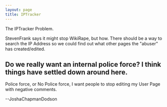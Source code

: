 ```yaml
---
layout: page
title: IPTracker
---
```


The IPTracker Problem.

StevenFrank says it might stop WikiRape, but how. There should be a way to search the IP Address so we could find out what other pages the "abuser" has created/edited.

Do we really want an internal police force? I think things have settled down around here.
----
Police force, or No Police force, I want people to stop editing my User Page with negative comments.

--JoshaChapmanDodson

